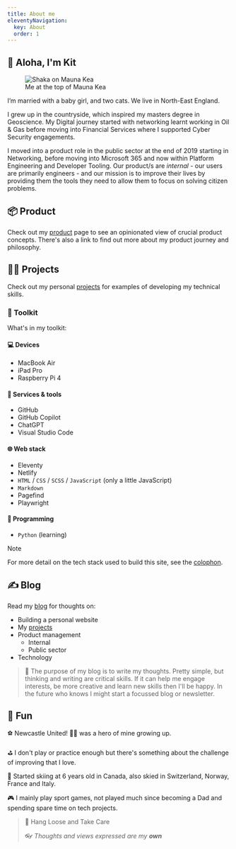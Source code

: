 ```yaml
---
title: About me
eleventyNavigation:
  key: About
  order: 1
---
```

## :wave: Aloha, I'm Kit

<figure>
  <img src="/assets/images/me.webp" alt="Shaka on Mauna Kea" eleventy:widths="800">
  <figcaption>Me at the top of Mauna Kea</figcaption>
</figure>

I’m married with a baby girl, and two cats. We live in North-East England.

I grew up in the countryside, which inspired my masters degree in Geoscience. My Digital journey started with networking learnt working in Oil & Gas before moving into Financial Services where I supported Cyber Security engagements.

I moved into a product role in the public sector at the end of 2019 starting in Networking, before moving into Microsoft 365 and now within Platform Engineering and Developer Tooling. Our product/s are *internal* - our users are primarily engineers - and our mission is to improve their lives by providing them the tools they need to allow them to focus on solving citizen problems.

## :package: Product

Check out my [product](/product) page to see an opinionated view of crucial product concepts. There's also a link to find out more about my product journey and philosophy.

## :man_technologist: Projects

Check out my personal [projects](/projects) for examples of developing my technical skills.

### :toolbox: Toolkit

What's in my toolkit:

#### :computer: Devices

- MacBook Air
- iPad Pro
- Raspberry Pi 4

#### :brain: Services & tools

- GitHub
- GitHub Copilot
- ChatGPT
- Visual Studio Code

#### :globe_with_meridians: Web stack

- Eleventy
- Netlify
- `HTML` / `CSS` / `SCSS` / `JavaScript` (only a little JavaScript)
- `Markdown`
- Pagefind
- Playwright

#### :snake: Programming

- `Python` (learning)

> [!Note]
For more detail on the tech stack used to build this site, see the [colophon](/kits-dna/#colophon).

## :writing_hand: Blog

Read my [blog](/blog) for thoughts on:

- Building a personal website
- My [projects](/projects)
- Product management
  - Internal
  - Public sector
- Technology

> :thinking: The purpose of my blog is to write my thoughts. Pretty simple, but thinking and writing are critical skills. If it can help me engage interests, be more creative and learn new skills then I'll be happy. In the future who knows I might start a focussed blog or newsletter.

## :mirror_ball: Fun

:soccer: Newcastle United! :raising_hand_man: was a hero of mine growing up.

:golf: I don't play or practice enough but there's something about the challenge of improving that I love.

:ski: Started skiing at 6 years old in Canada, also skied in Switzerland, Norway, France and Italy.

:video_game: I mainly play sport games, not played much since becoming a Dad and spending spare time on tech projects.

> :call_me_hand: Hang Loose and Take Care
>
> :eyeglasses: *Thoughts and views expressed are my **own***
